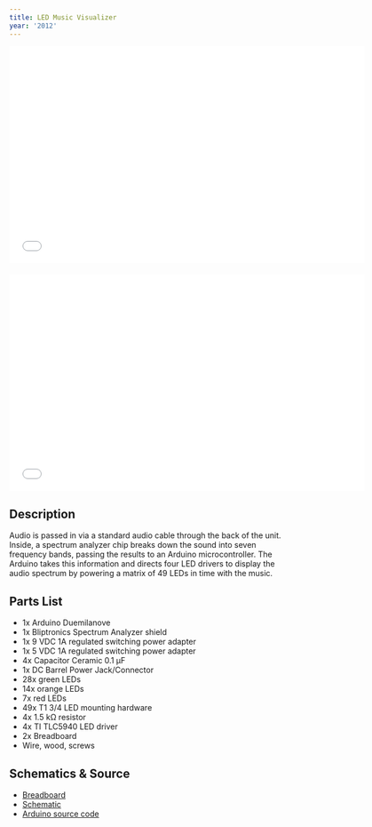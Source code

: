 ```yaml
---
title: LED Music Visualizer
year: '2012'
---
```


<iframe width="640" height="390" src="//www.youtube.com/embed/___XwMbhV4k" frameborder="0" allowfullscreen="" style="margin-bottom: 20px;"></iframe>
<iframe width="640" height="390" src="//www.youtube.com/embed/D_83ZUk8p-U" frameborder="0" allowfullscreen=""></iframe>

## Description ##

Audio is passed in via a standard audio cable through the back of the unit. Inside, a spectrum analyzer chip breaks down the sound into seven frequency bands, passing the results to an Arduino microcontroller. The Arduino takes this information and directs four LED drivers to display the audio spectrum by powering a matrix of 49 LEDs in time with the music.

## Parts List ##

- 1x Arduino Duemilanove
- 1x Bliptronics Spectrum Analyzer shield
- 1x 9 VDC 1A regulated switching power adapter
- 1x 5 VDC 1A regulated switching power adapter
- 4x Capacitor Ceramic 0.1 µF
- 1x DC Barrel Power Jack/Connector
- 28x green LEDs
- 14x orange LEDs
- 7x red LEDs
- 49x T1 3/4 LED mounting hardware
- 4x 1.5 kΩ resistor
- 4x TI TLC5940 LED driver
- 2x Breadboard
- Wire, wood, screws

## Schematics & Source

- <a href="/projects/music-visualizer/visualizer_bb_lg.png" target="_blank">Breadboard</a>
- <a href="/projects/music-visualizer/visualizer_schem_lg.png" target="_blank">Schematic</a>
- <a href="/projects/music-visualizer/visualizer.ino.txt" target="_blank">Arduino source code</a>